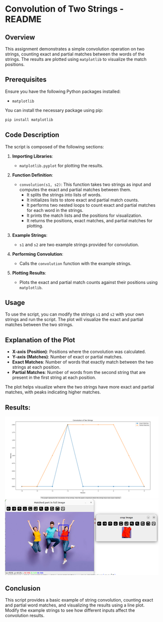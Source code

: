 # Convolution of Two Strings - README

## Overview
This assignment demonstrates a simple convolution operation on two strings, counting exact and partial matches between the words of the strings. The results are plotted using `matplotlib` to visualize the match positions.

## Prerequisites
Ensure you have the following Python packages installed:
- `matplotlib`

You can install the necessary package using pip:
```bash
pip install matplotlib
```

## Code Description
The script is composed of the following sections:

1. **Importing Libraries**:
   - `matplotlib.pyplot` for plotting the results.

2. **Function Definition**:
   - `convolution(s1, s2)`: This function takes two strings as input and computes the exact and partial matches between them.
     - It splits the strings into lists of words.
     - It initializes lists to store exact and partial match counts.
     - It performs two nested loops to count exact and partial matches for each word in the strings.
     - It prints the match lists and the positions for visualization.
     - It returns the positions, exact matches, and partial matches for plotting.

3. **Example Strings**:
   - `s1` and `s2` are two example strings provided for convolution.

4. **Performing Convolution**:
   - Calls the `convolution` function with the example strings.

5. **Plotting Results**:
   - Plots the exact and partial match counts against their positions using `matplotlib`.

## Usage
To use the script, you can modify the strings `s1` and `s2` with your own strings and run the script. The plot will visualize the exact and partial matches between the two strings.


## Explanation of the Plot
- **X-axis (Position)**: Positions where the convolution was calculated.
- **Y-axis (Matches)**: Number of exact or partial matches.
- **Exact Matches**: Number of words that exactly match between the two strings at each position.
- **Partial Matches**: Number of words from the second string that are present in the first string at each position.

The plot helps visualize where the two strings have more exact and partial matches, with peaks indicating higher matches.


## Results:
![Convolution of two strings](Buddi8.png)
![Convolution of image](Buddi8(2).png)


## Conclusion
This script provides a basic example of string convolution, counting exact and partial word matches, and visualizing the results using a line plot. Modify the example strings to see how different inputs affect the convolution results.
